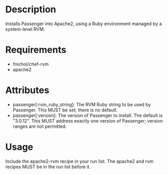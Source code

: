 Description
===========

Installs Passenger into Apache2, using a Ruby environment managed by a
system-level RVM.

Requirements
============

* fnichol/chef-rvm
* apache2

Attributes
==========

* passenger[:rvm_ruby_string]: The RVM Ruby string to be used by Passenger.
  This MUST be set; there is no default.
* passenger[:version]: The version of Passenger to install.
  The default is "3.0.12".
  This MUST address exactly one version of Passenger; version ranges are
  not permitted.

Usage
=====

Include the apache2-rvm recipe in your run list.  The apache2 and rvm recipes
MUST be in the run list before it.

